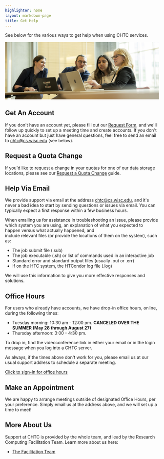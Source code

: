 ```yaml
---
highlighter: none
layout: markdown-page
title: Get Help
---
```


See below for the various ways to get help when using CHTC services. 

![Facilitation team](/images/20240308_facilitators_morgridge.jpg)

## Get An Account

If you don't have an account yet, please fill out our [Request
Form](form.html), and we'll follow up quickly to set up a meeting time
and create accounts. If you don't have an account but just have general
questions, feel free to send an email to chtc@cs.wisc.edu (see below).

## Request a Quota Change

If you'd like to request a change in your quotas for one of our data
storage locations, please see our [Request a Quota Change](quota-request) guide.

## Help Via Email

We provide support via email at the address
[chtc@cs.wisc.edu](Mailto:chtc@cs.wisc.edu), and it's never a bad idea
to start by sending questions or issues via email. You can typically
expect a first response within a few business hours.

When emailing us for assistance in troubleshooting an issue, please provide which system you are using, 
an explanation of what you expected to happen versus what actually happened, and  
include relevant files (or provide the locations of them on the system), such as:

* The job submit file (.sub)
* The job executable (.sh) or list of commands used in an interactive job
* Standard error and standard output files (usually .out or .err)
* If on the HTC system, the HTCondor log file (.log)

We will use this information to give you more effective responses and solutions.

## Office Hours

<!-- **Cancellations will be announced via email and on this webpage.** -->

<!-- **We will have a limited office hour schedule over the winter break, beginning Dec. 18.**
**Office hours will only be held on the following dates during this period:**

- **Thursday, Dec. 21st, 3:00 - 4:30 pm**
- **Thursday, Jan. 4th, 3:00 - 4:30 pm**
- **Thursday, Jan. 11th, 3:00 - 4:30 pm**
- **Thursday, Jan. 18th, 3:00 - 4:30 pm**

**Our regular office hour schedule will resume Jan. 22.** 
-->

For users who already have accounts, we have drop-in office hours, online, during the following times:

-   Tuesday morning: 10:30 am - 12:00 pm. **CANCELED OVER THE SUMMER (May 28 through August 27)**
-   Thursday afternoon: 3:00 - 4:30 pm.

To drop in, find the videoconference link in either your email or in the 
login message when you log into a CHTC server. 

As always, if the times above don't work for you, please email us 
at our usual support address to schedule a separate meeting. 

[Click to sign-in for office hours](sign-in.html)


<!-- For users who already have accounts, we have drop-in office hours on:

-   **Tuesday/Thursday afternoons, from 3:00 - 4:30 pm.**
-   **Wednesday morning from 9:30 - 11:30 am**

Office Hours are located in the [Discovery
Building](http://map.wisc.edu/s/919bjy8v) at the second-floor round
table, just off of the main staircase.\
 **For researchers without access to the upper floors of the Discovery
Building, check in at the front desk and ask them to "call CHTC."**\
 We will confirm that you are here for office hours and you will be let
upstairs. (Note: If you ask the desk to call for a facilitator, by name,
no one will answer as facilitators will not be in their *own* offices
during Office Hours.) --> 

## Make an Appointment

We are happy to arrange meetings outside of designated Office Hours, per
your preference. Simply email us at the address above, and we will set
up a time to meet!

## More About Us

Support at CHTC is provided by the whole team, and lead by the Research 
Computing Facilitation Team. Learn more about us here: 

* [The Facilitation Team](facilitation-team.html)

